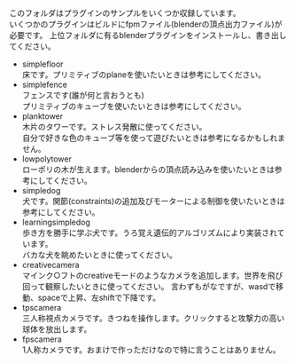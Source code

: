 このフォルダはプラグインのサンプルをいくつか収録しています。  
いくつかのプラグインはビルドにfpmファイル(blenderの頂点出力ファイル)が必要です。
上位フォルダに有るblenderプラグインをインストールし、書き出してください。

- simplefloor  
	床です。プリミティブのplaneを使いたいときは参考にしてください。
- simplefence  
	フェンスです(誰が何と言おうとも)  
	プリミティブのキューブを使いたいときは参考にしてください。
- planktower  
	木片のタワーです。ストレス発散に使ってください。  
	自分で好きな色のキューブ等を使って遊びたいときは参考になるかもしれません。
- lowpolytower  
	ローポリの木が生えます。blenderからの頂点読み込みを使いたいときは参考にしてください。
- simpledog  
	犬です。関節(constraints)の追加及びモーターによる制御を使いたいときは参考にしてください。
- learningsimpledog  
	歩き方を勝手に学ぶ犬です。うろ覚え遺伝的アルゴリズムにより実装されています。  
	バカな犬を眺めたいときに使ってください。
- creativecamera  
	マインク○フトのcreativeモードのようなカメラを追加します。世界を飛び回って観察したいときに使ってください。
	言わずもがなですが、wasdで移動、spaceで上昇、左shiftで下降です。
- tpscamera  
	三人称視点カメラです。きつねを操作します。クリックすると攻撃力の高い球体を放出します。  
- fpscamera  
	1人称カメラです。おまけで作っただけなので特に言うことはありません。
